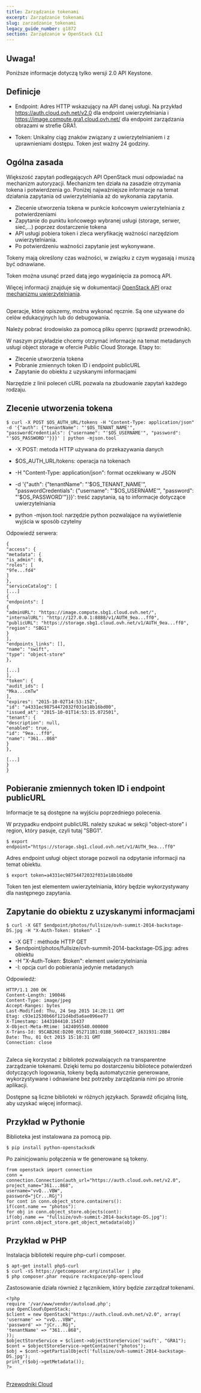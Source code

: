 ```yaml
---
title: Zarządzanie tokenami
excerpt: Zarządzanie tokenami
slug: zarzadzanie_tokenami
legacy_guide_number: g1872
section: Zarządzanie w OpenStack CLI
---
```



## 

## Uwaga!
Poniższe informacje dotyczą tylko wersji 2.0 API Keystone.


## Definicje

- Endpoint: Adres HTTP wskazujący na API danej usługi. Na przykład https://auth.cloud.ovh.net/v2.0 dla endpoint uwierzytelniania i https://image.compute.gra1.cloud.ovh.net/ dla endpoint zarządzania obrazami w strefie GRA1.

- Token: Unikalny ciąg znaków związany z uwierzytelnianiem i z uprawnieniami dostępu. Token jest ważny 24 godziny.




## Ogólna zasada
Większość zapytań podlegających API OpenStack musi odpowiadać na mechanizm autoryzacji. Mechanizm ten działa na zasadzie otrzymania tokena i potwierdzenia go. Poniżej najważniejsze informacje na temat działania zapytania od uwierzytelniania aż do wykonania zapytania.

- Zlecenie utworzenia tokena w punkcie końcowym uwierzytelniania z potwierdzeniami
- Zapytanie do punktu końcowego wybranej usługi (storage, serwer, sieć,...) poprzez dostarczenie tokena
- API usługi pobiera token i zleca weryfikację ważności narzędziom uwierzytelniania.
- Po potwierdzeniu ważności zapytanie jest wykonywane.


Tokeny mają określony czas ważności, w związku z czym wygasają i muszą być odnawiane. 

Token można usunąć przed datą jego wygaśnięcia za pomocą API. 

Więcej informacji znajduje się w dokumentacji [OpenStack API](http://docs.openstack.org/api/quick-start/content/) oraz [mechanizmu uwierzytelniania](http://docs.openstack.org/kilo/install-guide/install/apt/content/keystone-concepts.html).


## 
Operacje, które opiszemy, można wykonać ręcznie. Są one używane do celów edukacyjnych lub do debugowania. 

Należy pobrać środowisko za pomocą pliku openrc (sprawdź przewodnik).

W naszym przykładzie chcemy otrzymać informacje na temat metadanych usługi object storage w ofercie Public Cloud Storage. Etapy to:


- Zlecenie utworzenia tokena
- Pobranie zmiennych token ID i endpoint publicURL
- Zapytanie do obiektu z uzyskanymi informacjami


Narzędzie z linii poleceń cURL pozwala na zbudowanie zapytań każdego rodzaju.


## Zlecenie utworzenia tokena

```
$ curl -X POST $OS_AUTH_URL/tokens -H "Content-Type: application/json" -d '{"auth": {"tenantName": "'$OS_TENANT_NAME'", "passwordCredentials": {"username": "'$OS_USERNAME'", "password": "'$OS_PASSWORD'"}}}' | python -mjson.tool
```



- -X POST: metoda HTTP używana do przekazywania danych

- $OS_AUTH_URL/tokens: operacja na tokenach

- -H "Content-Type: application/json": format oczekiwany w JSON

- -d '{"auth": {"tenantName": "'$OS_TENANT_NAME'", "passwordCredentials": {"username": "'$OS_USERNAME'", "password": "'$OS_PASSWORD'"}}}': treść zapytania, są to informacje dotyczące uwierzytelniania

- python -mjson.tool: narzędzie python pozwalające na wyświetlenie wyjścia w sposób czytelny


Odpowiedź serwera:


```
{
"access": {
"metadata": {
"is_admin": 0,
"roles": [
"9fe...fd4"
]
},
"serviceCatalog": [
[...]
{
"endpoints": [
{
"adminURL": "https://image.compute.sbg1.cloud.ovh.net/",
"internalURL": "http://127.0.0.1:8888/v1/AUTH_9ea...ff0",
"publicURL": "https://storage.sbg1.cloud.ovh.net/v1/AUTH_9ea...ff0",
"region": "SBG1"
}
],
"endpoints_links": [],
"name": "swift",
"type": "object-store"
},

[...]
],
"token": {
"audit_ids": [
"Mka...cmTw"
],
"expires": "2015-10-02T14:53:15Z",
"id": "a4331ec98754472032f031e18b16bd00",
"issued_at": "2015-10-01T14:53:15.072501",
"tenant": {
"description": null,
"enabled": true,
"id": "9ea...ff0",
"name": "361...868"
}
},

[...]
}
}
```




## Pobieranie zmiennych token ID i endpoint publicURL
Informacje te są dostępne na wyjściu poprzedniego polecenia.

W przypadku endpoint publicURL należy szukać w sekcji "object-store" i region, który pasuje, czyli tutaj "SBG1".


```
$ export endpoint="https://storage.sbg1.cloud.ovh.net/v1/AUTH_9ea...ff0"
```


Adres endpoint usługi object storage pozwoli na odpytanie informacji na temat obiektu. 


```
$ export token=a4331ec98754472032f031e18b16bd00
```


Token ten jest elementem uwierzytelniania, który będzie wykorzystywany dla następnego zapytania.


## Zapytanie do obiektu z uzyskanymi informacjami

```
$ curl -X GET $endpoint/photos/fullsize/ovh-summit-2014-backstage-DS.jpg -H "X-Auth-Token: $token" -I
```



- -X GET : méthode HTTP GET
- $endpoint/photos/fullsize/ovh-summit-2014-backstage-DS.jpg: adres obiektu
- -H "X-Auth-Token: $token": element uwierzytelniania
- -I: opcja curl do pobierania jedynie metadanych


Odpowiedź:


```
HTTP/1.1 200 OK
Content-Length: 190046
Content-Type: image/jpeg
Accept-Ranges: bytes
Last-Modified: Thu, 24 Sep 2015 14:20:11 GMT
Etag: c93e12530b66f121d4bd5a6ae096ee77
X-Timestamp: 1443104410.15437
X-Object-Meta-Mtime: 1424095540.000000
X-Trans-Id: 95CAB26E:D200_052711B1:01BB_560D4CE7_1631931:2BB4
Date: Thu, 01 Oct 2015 15:10:31 GMT
Connection: close
```




## 
Zaleca się korzystać z bibliotek pozwalających na transparentne zarządzanie tokenami. Dzięki temu po dostarczeniu bibliotece potwierdzeń dotyczących logowania, tokeny będą automatycznie generowane, wykorzystywane i odnawiane bez potrzeby zarządzania nimi po stronie aplikacji.

Dostępne są liczne biblioteki w różnych językach. Sprawdź oficjalną listę, aby uzyskać więcej informacji.


## Przykład w Pythonie
Biblioteka jest instalowana za pomocą pip. 

```
$ pip install python-openstacksdk
```


Po zainicjowaniu połączenia w tle generowane są tokeny. 

```
from openstack import connection
conn = connection.Connection(auth_url="https://auth.cloud.ovh.net/v2.0",
project_name="361...868",
username="vvQ...VBW",
password="jCr...RGj")
for cont in conn.object_store.containers():
if(cont.name == "photos"):
for obj in conn.object_store.objects(cont):
if(obj.name == "fullsize/ovh-summit-2014-backstage-DS.jpg"):
print conn.object_store.get_object_metadata(obj)
```




## Przykład w PHP
Instalacja biblioteki require php-curl i composer.



```
$ apt-get install php5-curl
$ curl -sS https://getcomposer.org/installer | php
$ php composer.phar require rackspace/php-opencloud
```


Zastosowanie działa również z łącznikiem, który będzie zarządzał tokenami.


```
<?php
require '/var/www/vendor/autoload.php';
use OpenCloud\OpenStack;
$client = new OpenStack("https://auth.cloud.ovh.net/v2.0", array(
'username' => "vvQ...VBW",
'password' => "jCr...RGj",
'tenantName' => "361...868",
));
$objectStoreService = $client->objectStoreService('swift', "GRA1");
$cont = $objectStoreService->getContainer("photos");
$obj = $cont->getPartialObject('fullsize/ovh-summit-2014-backstage-DS.jpg');
print_r($obj->getMetadata());
?>
```




## 
[Przewodniki Cloud]({legacy}1785)

